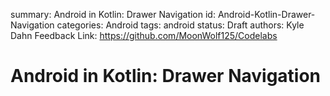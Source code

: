 summary: Android in Kotlin: Drawer Navigation
id: Android-Kotlin-Drawer-Navigation
categories: Android
tags: android
status: Draft
authors: Kyle Dahn
Feedback Link: https://github.com/MoonWolf125/Codelabs

# Android in Kotlin: Drawer Navigation
